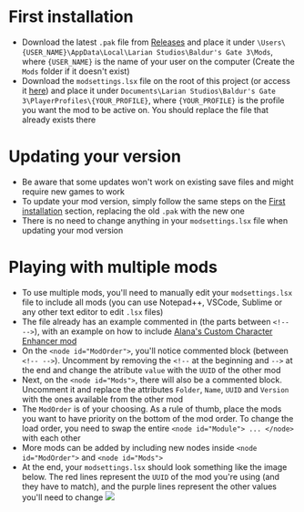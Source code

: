 # First installation
* Download the latest `.pak` file from [Releases](https://github.com/ZerdBG3/DnD-Rebalancing/releases) and place it under `\Users\{USER_NAME}\AppData\Local\Larian Studios\Baldur's Gate 3\Mods`, where `{USER_NAME}` is the name of your user on the computer (Create the `Mods` folder if it doesn't exist)
* Download the `modsettings.lsx` file on the root of this project (or access it [here](https://github.com/ZerdBG3/DnD-Rebalancing/blob/main/modsettings.lsx)) and place it under `Documents\Larian Studios\Baldur's Gate 3\PlayerProfiles\{YOUR_PROFILE}`, where `{YOUR_PROFILE}` is the profile you want the mod to be active on. You should replace the file that already exists there

# Updating your version
* Be aware that some updates won't work on existing save files and might require new games to work
* To update your mod version, simply follow the same steps on the [First installation](https://github.com/ZerdBG3/DnD-Rebalancing/blob/main/Installing.md#first-installation) section, replacing the old `.pak` with the new one
* There is no need to change anything in your `modsettings.lsx` file when updating your mod version

# Playing with multiple mods
* To use multiple mods, you'll need to manually edit your `modsettings.lsx` file to include all mods (you can use Notepad++, VSCode, Sublime or any other text editor to edit `.lsx` files)
* The file already has an example commented in (the parts between `<!-- -->`), with an example on how to include [Alana's Custom Character Enhancer mod](https://www.nexusmods.com/baldursgate3/mods/10)
* On the `<node id="ModOrder">`, you'll notice commented block (between `<!-- -->`). Uncomment by removing the `<!--` at the beginning and `-->` at the end and change the atribute `value` with the `UUID` of the other mod
* Next, on the `<node id="Mods">`, there will also be a commented block. Uncomment it and replace the attributes `Folder`, `Name`, `UUID` and `Version` with the ones available from the other mod
* The `ModOrder` is of your choosing. As a rule of thumb, place the mods you want to have priority on the bottom of the mod order. To change the load order, you need to swap the entire `<node id="Module"> ... </node>` with each other
* More mods can be added by including new nodes inside `<node id="ModOrder">` and `<node id="Mods">`
* At the end, your `modsettings.lsx` should look something like the image below. The red lines represent the `UUID` of the mod you're using (and they have to match), and the purple lines represent the other values you'll need to change
![](https://i.imgur.com/WtEjqvG.png)
